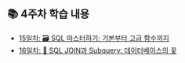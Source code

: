 ## 📚 4주차 학습 내용

- [15일차: 🗃️ SQL 마스터하기: 기본부터 고급 함수까지](./15day.md)
- [16일차: 🤝 SQL JOIN과 Subquery: 데이터베이스의 꽃](./16_day.md)